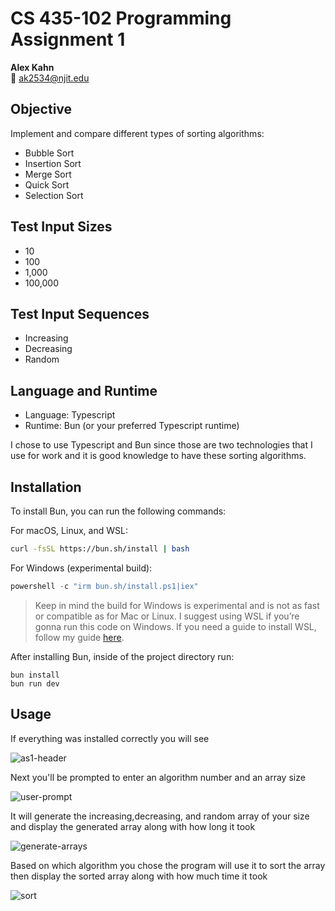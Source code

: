 # CS 435-102 Programming Assignment 1
**Alex Kahn**  
📧 ak2534@njit.edu

## Objective
Implement and compare different types of sorting algorithms:

- Bubble Sort
- Insertion Sort
- Merge Sort
- Quick Sort
- Selection Sort

## Test Input Sizes
- 10
- 100
- 1,000
- 100,000

## Test Input Sequences
- Increasing
- Decreasing
- Random

## Language and Runtime
- Language: Typescript
- Runtime: Bun (or your preferred Typescript runtime)

I chose to use Typescript and Bun since those are two technologies that I use for work and it is good knowledge to have these sorting algorithms.

## Installation
To install Bun, you can run the following commands:

For macOS, Linux, and WSL:
```bash
curl -fsSL https://bun.sh/install | bash
```
For Windows (experimental build):
```powershell
powershell -c "irm bun.sh/install.ps1|iex"
```
> Keep in mind the build for Windows is experimental and is not as fast or compatible as for Mac or Linux. I suggest using WSL if you’re gonna run this code on Windows. If you need a guide to install WSL, follow my guide [here](https://docs.google.com/document/d/1mO9zLiJc_oeuXeMjjX0GdOEZW6lvYjpCwce7Vlwup1o/edit?usp=sharing).

After installing Bun, inside of the project directory run:
```
bun install
bun run dev
```

## Usage
If everything was installed correctly you will see

![as1-header](https://github.com/alexkahndev/CS435-Assignment1/assets/140863288/280a55f4-95c0-4dcc-a278-3687a1f5c6fc)

Next you'll be prompted to enter an algorithm number and an array size

![user-prompt](https://github.com/alexkahndev/CS435-Assignment1/assets/140863288/008911dd-07c8-477b-915d-fa2784905d23)

It will generate the increasing,decreasing, and random array of your size and display the generated array along with how long it took

![generate-arrays](https://github.com/alexkahndev/CS435-Assignment1/assets/140863288/ce4ba4e5-d5d0-41f4-a4c9-a1ee566de02a)

Based on which algorithm you chose the program will use it to sort the array then display the sorted array along with how much time it took

![sort](https://github.com/alexkahndev/CS435-Assignment1/assets/140863288/e5dcc89e-3915-4c12-ad7b-cfe3547d2ff3)
